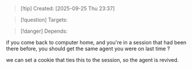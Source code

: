 
>[!tip] Created: [2025-09-25 Thu 23:37]

>[!question] Targets: 

>[!danger] Depends: 

if you come back to computer home, and you're in a session that had been there before, you should get the same agent you were on last time ?

we can set a cookie that ties this to the session, so the agent is revived.